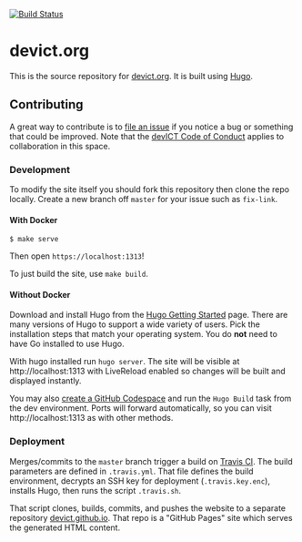 [![Build Status](https://travis-ci.org/devict/devict.org.svg)][travis]

# devict.org

This is the source repository for [devict.org](http://devict.org). It is built
using [Hugo][hugo].

## Contributing

A great way to contribute is to [file an issue][issues] if you notice a bug or
something that could be improved. Note that the [devICT Code of Conduct](https://devict.org/conduct)
applies to collaboration in this space.

### Development

To modify the site itself you should fork this repository then clone the repo
locally. Create a new branch off `master` for your issue such as `fix-link`.

#### With Docker

```
$ make serve
```

Then open `https://localhost:1313`!

To just build the site, use `make build`.

#### Without Docker

Download and install Hugo from the [Hugo Getting Started][hugo-release] page.
There are many versions of Hugo to support a wide variety of users. Pick the
installation steps that match your operating system. You do **not** need to have
Go installed to use Hugo.

With hugo installed run `hugo server`. The site will be visible at
http://localhost:1313 with LiveReload enabled so changes will be built
and displayed instantly.

You may also [create a GitHub Codespace][create-codespace] and run the `Hugo Build` task from the dev environment. Ports will forward automatically, so you can visit http://localhost:1313 as with other methods.

[create-codespace]: https://docs.github.com/en/free-pro-team@latest/github/developing-online-with-codespaces/creating-a-codespace "Creating a Codespace"

### Deployment

Merges/commits to the `master` branch trigger a build on [Travis CI][travis].
The build parameters are defined in `.travis.yml`. That file defines the build
environment, decrypts an SSH key for deployment (`.travis.key.enc`), installs
Hugo, then runs the script `.travis.sh`.

That script clones, builds, commits, and pushes the website to a separate
repository [devict.github.io][deploy-repo]. That repo is a "GitHub Pages" site
which serves the generated HTML content.

[hugo]: https://gohugo.io "Hugo"
[hugo-release]: https://gohugo.io/getting-started/installing/ "Hugo Installation"
[issues]: https://github.com/devict/devict.org/issues "devICT.org issues"
[travis]: https://travis-ci.org/github/devict/devict.org "Travis CI"
[deploy-repo]: https://github.com/devict/devict.github.io "deploy repository"
